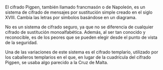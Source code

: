 El cifrado Pigpen, también llamado francmasón o de Napoleón, es un sistema de cifrado de mensajes por sustitución simple creado en el siglo XVIII. Cambia las letras por símbolos basándose en un diagrama.

No es un sistema de cifrado seguro, ya que no se diferencia de cualquier cifrado de sustitución monoalfabética. Además, al ser tan conocido y reconocible, es de los peores que se pueden elegir desde el punto de vista de la seguridad.

Una de las variaciones de este sistema es el cifrado templario, utilizado por los caballeros templarios en el que, en lugar de la cuadrícula del cifrado Pigpen, se usaba algo parecido a la Cruz de Malta.